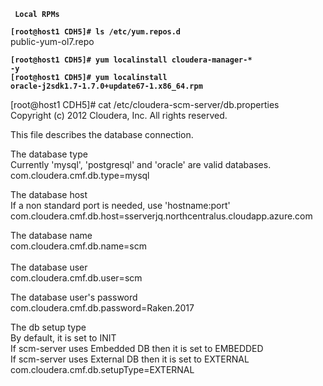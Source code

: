 <code><b> Local RPMs </b></code><br>

<code><b>[root@host1 CDH5]# ls /etc/yum.repos.d</b></code><br>
public-yum-ol7.repo<br>


<code><b>[root@host1 CDH5]# yum localinstall cloudera-manager-* -y</b></code><br>
<code><b>[root@host1 CDH5]# yum localinstall oracle-j2sdk1.7-1.7.0+update67-1.x86_64.rpm </b></code><br>


[root@host1 CDH5]# cat /etc/cloudera-scm-server/db.properties <br>
 Copyright (c) 2012 Cloudera, Inc. All rights reserved.<br>

This file describes the database connection.<br>


The database type <br>
Currently 'mysql', 'postgresql' and 'oracle' are valid databases.<br>
com.cloudera.cmf.db.type=mysql<br>

The database host<br>
If a non standard port is needed, use 'hostname:port'<br>
com.cloudera.cmf.db.host=sserverjq.northcentralus.cloudapp.azure.com<br>

The database name<br>
com.cloudera.cmf.db.name=scm<br>
<br>
The database user<br>
com.cloudera.cmf.db.user=scm<br>

The database user's password<br>
com.cloudera.cmf.db.password=Raken.2017<br>

The db setup type<br>
By default, it is set to INIT<br>
If scm-server uses Embedded DB then it is set to EMBEDDED<br>
If scm-server uses External DB then it is set to EXTERNAL<br>
com.cloudera.cmf.db.setupType=EXTERNAL<br>

